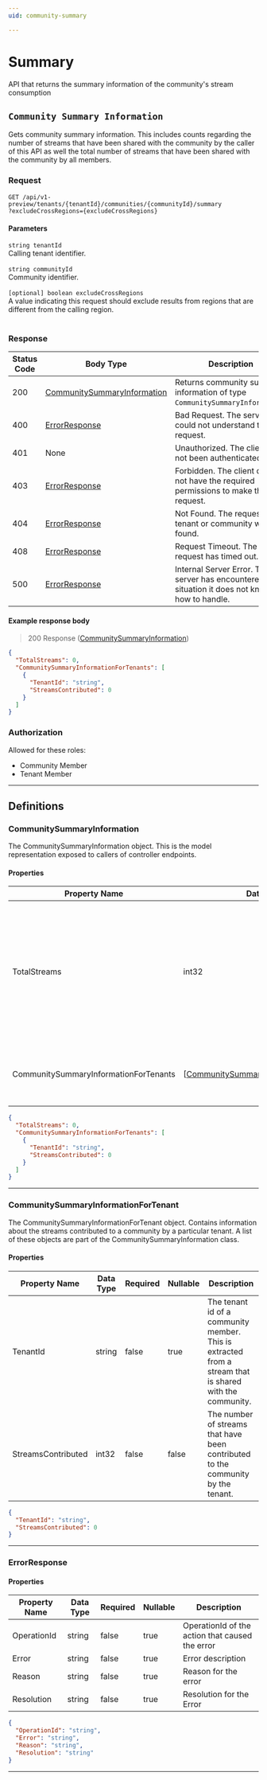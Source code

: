 ```yaml
---
uid: community-summary

---
```


# Summary
API that returns the summary information of the community's stream consumption

## `Community Summary Information`

<a id="opIdCommunitySearch_Community Summary Information"></a>

Gets community summary information. This includes counts regarding the number of streams that have been shared with the community by the caller of this API as well the total number of streams that have been shared with the community by all members.

<h3>Request</h3>

```text 
GET /api/v1-preview/tenants/{tenantId}/communities/{communityId}/summary
?excludeCrossRegions={excludeCrossRegions}
```

<h4>Parameters</h4>

`string tenantId`
<br/>Calling tenant identifier.<br/><br/>`string communityId`
<br/>Community identifier.<br/><br/>
`[optional] boolean excludeCrossRegions`
<br/>A value indicating this request should exclude results from regions that are different from the calling region.<br/><br/>

<h3>Response</h3>

|Status Code|Body Type|Description|
|---|---|---|
|200|[CommunitySummaryInformation](#schemacommunitysummaryinformation)|Returns community summary information of type `CommunitySummaryInformation`.|
|400|[ErrorResponse](#schemaerrorresponse)|Bad Request. The server could not understand the request.|
|401|None|Unauthorized. The client has not been authenticated.|
|403|[ErrorResponse](#schemaerrorresponse)|Forbidden. The client does not have the required permissions to make the request.|
|404|[ErrorResponse](#schemaerrorresponse)|Not Found. The requested tenant or community was not found.|
|408|[ErrorResponse](#schemaerrorresponse)|Request Timeout. The request has timed out.|
|500|[ErrorResponse](#schemaerrorresponse)|Internal Server Error. The server has encountered a situation it does not know how to handle.|

<h4>Example response body</h4>

> 200 Response ([CommunitySummaryInformation](#schemacommunitysummaryinformation))

```json
{
  "TotalStreams": 0,
  "CommunitySummaryInformationForTenants": [
    {
      "TenantId": "string",
      "StreamsContributed": 0
    }
  ]
}
```

<h3>Authorization</h3>

Allowed for these roles: 
<ul>
<li>Community Member</li>
<li>Tenant Member</li>
</ul>

---
## Definitions

### CommunitySummaryInformation

<a id="schemacommunitysummaryinformation"></a>
<a id="schema_CommunitySummaryInformation"></a>
<a id="tocScommunitysummaryinformation"></a>
<a id="tocscommunitysummaryinformation"></a>

The CommunitySummaryInformation object. This is the model representation exposed to callers of controller endpoints.

<h4>Properties</h4>

|Property Name|Data Type|Required|Nullable|Description|
|---|---|---|---|---|
|TotalStreams|int32|false|false|The number of streams that have been contributed to the community by all member tenants, including the calling tenant|
|CommunitySummaryInformationForTenants|[[CommunitySummaryInformationForTenant](#schemacommunitysummaryinformationfortenant)]|false|true|A list of per-tenant community summary information objects.|

```json
{
  "TotalStreams": 0,
  "CommunitySummaryInformationForTenants": [
    {
      "TenantId": "string",
      "StreamsContributed": 0
    }
  ]
}

```

---

### CommunitySummaryInformationForTenant

<a id="schemacommunitysummaryinformationfortenant"></a>
<a id="schema_CommunitySummaryInformationForTenant"></a>
<a id="tocScommunitysummaryinformationfortenant"></a>
<a id="tocscommunitysummaryinformationfortenant"></a>

The CommunitySummaryInformationForTenant object. Contains information about the streams contributed to a community by a particular tenant. A list of these objects are part of the CommunitySummaryInformation class.

<h4>Properties</h4>

|Property Name|Data Type|Required|Nullable|Description|
|---|---|---|---|---|
|TenantId|string|false|true|The tenant id of a community member. This is extracted from a stream that is shared with the community.|
|StreamsContributed|int32|false|false|The number of streams that have been contributed to the community by the tenant.|

```json
{
  "TenantId": "string",
  "StreamsContributed": 0
}

```

---

### ErrorResponse

<a id="schemaerrorresponse"></a>
<a id="schema_ErrorResponse"></a>
<a id="tocSerrorresponse"></a>
<a id="tocserrorresponse"></a>

<h4>Properties</h4>

|Property Name|Data Type|Required|Nullable|Description|
|---|---|---|---|---|
|OperationId|string|false|true|OperationId of the action that caused the error|
|Error|string|false|true|Error description|
|Reason|string|false|true|Reason for the error|
|Resolution|string|false|true|Resolution for the Error|

```json
{
  "OperationId": "string",
  "Error": "string",
  "Reason": "string",
  "Resolution": "string"
}

```

---

